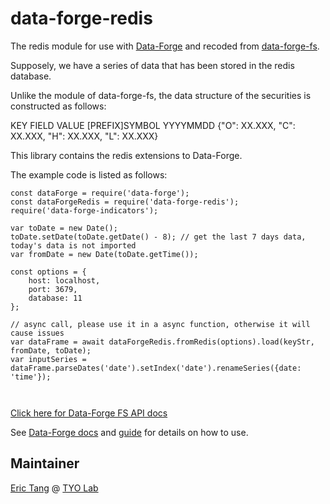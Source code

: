 # data-forge-redis

The redis module for use with [Data-Forge](https://github.com/data-forge/data-forge-ts) and recoded from [data-forge-fs](https://github.com/data-forge/data-forge-fs).

Supposely, we have a series of data that has been stored in the redis database. 

Unlike the module of data-forge-fs, the data structure of the securities is constructed as follows:

KEY                 FIELD               VALUE
[PREFIX]SYMBOL      YYYYMMDD          {"O": XX.XXX, "C": XX.XXX, "H": XX.XXX, "L": XX.XXX}

This library contains the redis extensions to Data-Forge.

The example code is listed as follows:

```nodejs
const dataForge = require('data-forge');
const dataForgeRedis = require('data-forge-redis');
require('data-forge-indicators'); 

var toDate = new Date();
toDate.setDate(toDate.getDate() - 8); // get the last 7 days data, today's data is not imported
var fromDate = new Date(toDate.getTime());

const options = {
    host: localhost,
    port: 3679,
    database: 11
};

// async call, please use it in a async function, otherwise it will cause issues
var dataFrame = await dataForgeRedis.fromRedis(options).load(keyStr, fromDate, toDate);
var inputSeries = dataFrame.parseDates('date').setIndex('date').renameSeries({date: 'time'});



```

[Click here for Data-Forge FS API docs](https://data-forge.github.io/data-forge-fs/index.html)

See [Data-Forge docs](https://github.com/data-forge/data-forge-ts) and [guide](https://github.com/data-forge/data-forge-ts/blob/master/docs/guide.md) for details on how to use.

## Maintainer

[Eric Tang](https://twitter.com/_e_tang) @ [TYO Lab](http://tyo.com.au)
